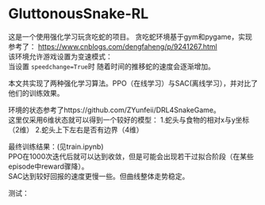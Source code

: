 # GluttonousSnake-RL
这是一个使用强化学习玩贪吃蛇的项目。
贪吃蛇环境基于gym和pygame，实现参考了：
https://www.cnblogs.com/dengfaheng/p/9241267.html<br>
该环境允许游戏设置为变速模式：<br>
当设置 <code>speedchange=True</code>时
随着时间的推移蛇的速度会逐渐增加。

本文共实现了两种强化学习算法。PPO（在线学习）与SAC(离线学习），并对比了他们的训练效果。

环境的状态参考了https://github.com/ZYunfeii/DRL4SnakeGame。<br>
这里仅采用6维状态就可以得到一个较好的模型：
1.蛇头与食物的相对x与y坐标（2维）
2.蛇头上下左右是否有边界（4维）

最终训练结果：(见train.ipynb)<br>
PPO在1000次迭代后就可以达到收敛，但是可能会出现若干过拟合阶段（在某些episode中reward骤降）。<br>
SAC达到较好回报的速度更慢一些。但曲线整体走势稳定。

测试：

